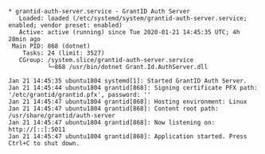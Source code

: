 ﻿```
* grantid-auth-server.service - GrantID Auth Server
   Loaded: loaded (/etc/systemd/system/grantid-auth-server.service; enabled; vendor preset: enabled)
   Active: active (running) since Tue 2020-01-21 14:45:35 UTC; 4h 28min ago
 Main PID: 868 (dotnet)
    Tasks: 24 (limit: 3527)
   CGroup: /system.slice/grantid-auth-server.service
           └─868 /usr/bin/dotnet Grant.Id.AuthServer.dll

Jan 21 14:45:35 ubuntu1804 systemd[1]: Started GrantID Auth Server.
Jan 21 14:45:44 ubuntu1804 grantid[868]: Signing certificate PFX path: '/etc/grantid/grantid.pfx', password: ''
Jan 21 14:45:47 ubuntu1804 grantid[868]: Hosting environment: Linux
Jan 21 14:45:47 ubuntu1804 grantid[868]: Content root path: /usr/share/grantid/auth-server
Jan 21 14:45:47 ubuntu1804 grantid[868]: Now listening on: http://[::]:5011
Jan 21 14:45:47 ubuntu1804 grantid[868]: Application started. Press Ctrl+C to shut down.
```
